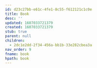 ```yaml
---
id: d23c27bb-e61c-4fe1-8c55-f612121c1c0e
title: Book
desc: ''
updated: 1607033721379
created: 1607033721379
stub: true
parent: null
children:
  - 2dc1e2dd-2f34-456a-bb1b-33e282cbea3a
nav_order: 9
fname: book
hpath: book
---
```



